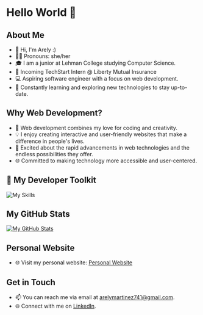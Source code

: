 # Hello World 🧸

## About Me
- 👋 Hi, I'm Arely :)
- 👩🏻 Pronouns: she/her
- 🎓 I am a junior at Lehman College studying Computer Science.
- 💼 Incoming TechStart Intern @ Liberty Mutual Insurance
- 💻 Aspiring software engineer with a focus on web development.
- 🚀 Constantly learning and exploring new technologies to stay up-to-date.

## Why Web Development?
- 🌟 Web development combines my love for coding and creativity.
- 💡 I enjoy creating interactive and user-friendly websites that make a difference in people's lives.
- 🚀 Excited about the rapid advancements in web technologies and the endless possibilities they offer.
- 🌐 Committed to making technology more accessible and user-centered.

## 🔧 My Developer Toolkit
![My Skills](https://skillicons.dev/icons?i=html,css,js,react,nextjs,nodejs,express,java,postgres,postman,py,supabase,tailwind,wordpress)

## My GitHub Stats
[![My GitHub Stats](https://github-readme-stats.vercel.app/api?username=arelymartinez16&show_icons=true&count_private=true)](https://github.com/arelymartinez16)

## Personal Website
- 🌐 Visit my personal website: [Personal Website](https://arelymg.live/)

## Get in Touch

- 📫 You can reach me via email at arelymartinez741@gmail.com.
- 🌐 Connect with me on [LinkedIn](https://www.linkedin.com/in/arely-martinez-garcia16/).

<!--
**arelymartinez16/arelymartinez16** is a ✨ _special_ ✨ repository because its `README.md` (this file) appears on your GitHub profile.

Here are some ideas to get you started:

- 🔭 I’m currently working on ...
- 🌱 I’m currently learning ...
- 👯 I’m looking to collaborate on ...
- 🤔 I’m looking for help with ...
- 💬 Ask me about ...
- 📫 How to reach me: ...
- 😄 Pronouns: ...
- ⚡ Fun fact: ...
-->
